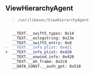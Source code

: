## ViewHierarchyAgent

> `/usr/libexec/ViewHierarchyAgent`

```diff

   __TEXT.__swift5_types: 0x14
   __TEXT.__oslogstring: 0x23e
   __TEXT.__swift5_entry: 0x8
-  __TEXT.__info_plist: 0x421
+  __TEXT.__info_plist: 0x420
   __TEXT.__unwind_info: 0x420
   __TEXT.__eh_frame: 0x2c8
   __DATA_CONST.__auth_got: 0x518

```
